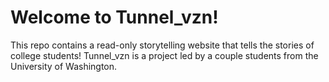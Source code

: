 # Welcome to Tunnel_vzn! 

This repo contains a read-only storytelling website that tells the stories of college students!
Tunnel_vzn is a project led by a couple students from the University of Washington.
